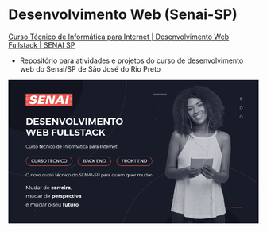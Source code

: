 # Desenvolvimento Web (Senai-SP)

<a href="https://www.youtube.com/watch?v=qD3rcJIyoWQ&">Curso Técnico de Informática para Internet | Desenvolvimento Web Fullstack | SENAI SP</a>

- Repositório para atividades e projetos do curso de desenvolvimento web do Senai/SP de São José do Rio Preto

<img src=".github/curso.png" alt="Curso Desenvolvimento Web Senai" width="700">
